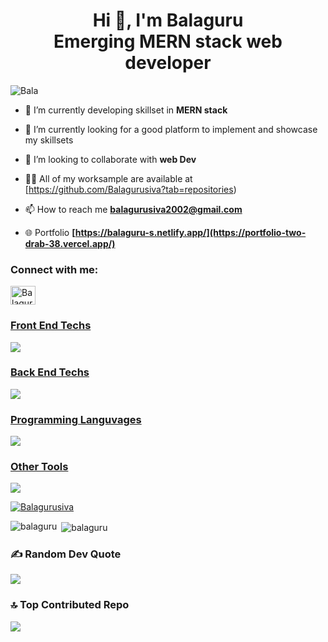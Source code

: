 <h1    align="center ">Hi 👋, I'm Balaguru <br /> Emerging MERN stack web developer </h1>
 

<p align="left"> <img src="https://komarev.com/ghpvc/?username=Balagurusiva&label=Profile%20views&color=0e75b6&style=flat" alt="Bala" /> </p>

 
- 🔭 I’m currently developing skillset in **MERN stack**

- 🌱 I’m currently looking for a good platform to implement and showcase my skillsets

- 👯 I’m looking to collaborate with **web Dev**

- 👨‍💻 All of my worksample are available at [https://github.com/Balagurusiva?tab=repositories)

- 📫 How to reach me **balagurusiva2002@gmail.com**

- 🌐 Portfolio **[https://balaguru-s.netlify.app/](https://portfolio-two-drab-38.vercel.app/)**


<h3 align="left">Connect with me:</h3>
<p align="left">
<a href="https://linkedin.com/in/balaguru4017" target="blank"><img align="center" src="https://raw.githubusercontent.com/rahuldkjain/github-profile-readme-generator/master/src/images/icons/Social/linked-in-alt.svg" alt="Balaguru" height="30" width="40" /></a>
</p>

<p align="left">
  <a href="https://skillicons.dev">
    <h3>Front End Techs</h3><img src="https://skillicons.dev/icons?i=html,css,javascript,react,redux,tailwind,materialui" />
    <h3>Back End Techs</h3><img src="https://skillicons.dev/icons?i=nodejs,express,mongodb" />
    <h3>Programming Languvages</h3><img src="https://skillicons.dev/icons?i=java,javascript,python" />
    <h3>Other Tools</h3><img src="https://skillicons.dev/icons?i=figma,netlify,git,github,vscode" />
  </a>
</p>

<p align="left"> <a href="https://github.com/ryo-ma/github-profile-trophy"><img src="https://github-profile-trophy.vercel.app/?username=Balagurusiva" alt="Balagurusiva" /></a> </p>

<p><img align="left" src="https://github-readme-stats.vercel.app/api/top-langs?username=Balagurusiva&show_icons=true&locale=en&layout=compact" alt="balaguru" /></p>

<p>&nbsp;<img align="center" src="https://github-readme-stats.vercel.app/api?username=Balagurusiva&show_icons=true&locale=en" alt="balaguru" /></p>
 



### ✍️ Random Dev Quote
![](https://quotes-github-readme.vercel.app/api?type=horizontal&theme=light)



### 🔝 Top Contributed Repo
![](https://github-contributor-stats.vercel.app/api?username=Balagurusiva&limit=5&theme=flat&combine_all_yearly_contributions=true)
